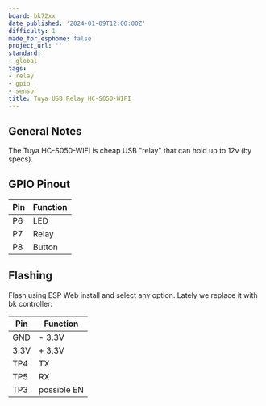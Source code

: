 ```yaml
---
board: bk72xx
date_published: '2024-01-09T12:00:00Z'
difficulty: 1
made_for_esphome: false
project_url: ''
standard:
- global
tags:
- relay
- gpio
- sensor
title: Tuya USB Relay HC-S050-WIFI
---
```


## General Notes

The Tuya HC-S050-WIFI is cheap USB "relay" that can hold up to 12v (by specs).

## GPIO Pinout

| Pin | Function      |
| --- | ------------- |
| P6  | LED           |
| P7  | Relay         |
| P8  | Button        |

## Flashing

Flash using ESP Web install and select any option. Lately we replace it with bk controller:

| Pin  | Function      |
| ---- | ------------- |
| GND  | - 3.3V        |
| 3.3V | + 3.3V        |
| TP4  | TX            |
| TP5  | RX            |
| TP3  | possible EN   |